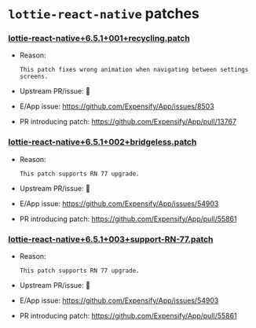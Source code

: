 # `lottie-react-native` patches

### [lottie-react-native+6.5.1+001+recycling.patch](lottie-react-native+6.5.1+001+recycling.patch)

- Reason:
  
    ```
    This patch fixes wrong animation when navigating between settings screens.
    ```
  
- Upstream PR/issue: 🛑
- E/App issue: https://github.com/Expensify/App/issues/8503
- PR introducing patch: https://github.com/Expensify/App/pull/13767

### [lottie-react-native+6.5.1+002+bridgeless.patch](lottie-react-native+6.5.1+002+bridgeless.patch)

- Reason:
  
    ```
    This patch supports RN 77 upgrade.
    ```
  
- Upstream PR/issue: 🛑
- E/App issue: https://github.com/Expensify/App/issues/54903
- PR introducing patch: https://github.com/Expensify/App/pull/55861


### [lottie-react-native+6.5.1+003+support-RN-77.patch](lottie-react-native+6.5.1+003+support-RN-77.patch)

- Reason:
  
    ```
    This patch supports RN 77 upgrade.
    ```
  
- Upstream PR/issue: 🛑
- E/App issue: https://github.com/Expensify/App/issues/54903
- PR introducing patch: https://github.com/Expensify/App/pull/55861